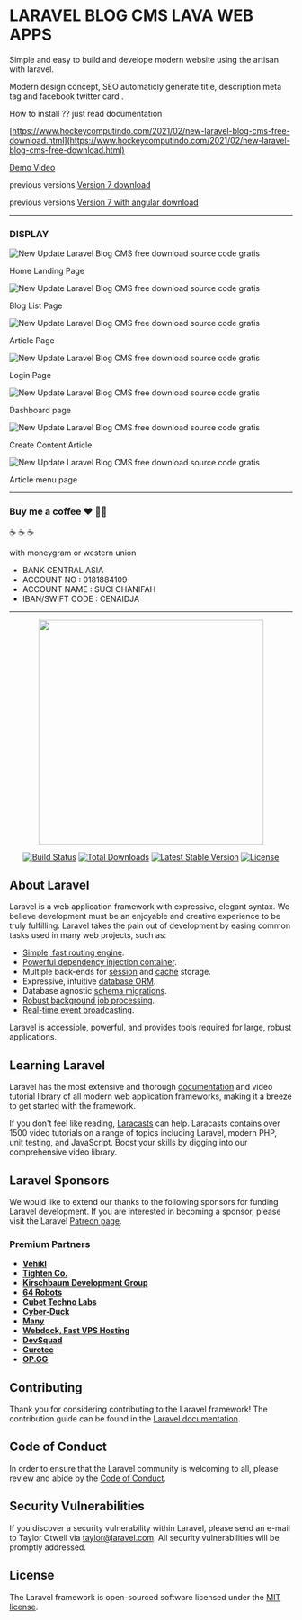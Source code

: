 # LARAVEL BLOG CMS LAVA WEB APPS

Simple and easy to build and develope modern website using the artisan with laravel.

Modern design concept, SEO automaticly generate title, description meta tag and facebook twitter card .

How to install ?? just read documentation

[https://www.hockeycomputindo.com/2021/02/new-laravel-blog-cms-free-download.html](https://www.hockeycomputindo.com/2021/02/new-laravel-blog-cms-free-download.html)

[Demo Video](https://www.youtube.com/watch?v=7ZJ2NEszW-0)

previous versions  [Version 7 download ](https://github.com/mesinkasir/larablog)

previous versions  [Version 7 with angular download ](https://github.com/mesinkasir/larang)


--------------------------------------------------------------------------------------------------------------------

### DISPLAY

![New Update Laravel Blog CMS free download source code gratis ](https://1.bp.blogspot.com/-TsEE-iD5eGQ/YDnHMHY8yoI/AAAAAAAANHg/5CzqPdcr4Vo4Y6quzhX4ipui-UESvjYxACLcBGAsYHQ/s2042/laravel%2Bblog%2Bcms%2Bnew%2B%25282%2529.png)

Home Landing Page

![New Update Laravel Blog CMS free download source code gratis ](https://1.bp.blogspot.com/-1zTCT6lYwjQ/YDnHNsGEzOI/AAAAAAAANHw/XhvCObSma2wGjp952haCrPPYXjVYJxgHgCLcBGAsYHQ/s2730/laravel%2Bblog%2Bcms%2Bnew%2B%25284%2529.png)

Blog List Page

![New Update Laravel Blog CMS free download source code gratis ](https://1.bp.blogspot.com/-1PtWx09ghjY/YDnHMS8wv3I/AAAAAAAANHk/87UqmHaKnb4SW6X-Z2yMJdagqG_lRSHhwCLcBGAsYHQ/s1349/laravel%2Bblog%2Bcms%2Bnew%2B%25283%2529.png)

Article Page

![New Update Laravel Blog CMS free download source code gratis ](https://1.bp.blogspot.com/-kIzWZ_rFlQ4/YDnHMYfKo8I/AAAAAAAANHo/Re_wW259f8sBC-YkQPFj_rW8iNqKbU38ACLcBGAsYHQ/s1366/laravel%2Bblog%2Bcms%2Bnew%2B%25281%2529.png)

Login Page

![New Update Laravel Blog CMS free download source code gratis ](https://1.bp.blogspot.com/-irLVfOrGx5Y/YDnHOrwraoI/AAAAAAAANH4/fbeKWb_Q_SkBaR4xQBH1hAMBaTc79KdcACLcBGAsYHQ/s1366/laravel%2Bblog%2Bcms%2Bnew%2B%25287%2529.png)

Dashboard page

![New Update Laravel Blog CMS free download source code gratis ](https://1.bp.blogspot.com/-eDEbkdSWrV4/YDnHODi90gI/AAAAAAAANH0/yy0Gqe13FloNwukBp6G5PsOk5mpWKNuiwCLcBGAsYHQ/s1366/laravel%2Bblog%2Bcms%2Bnew%2B%25286%2529.png)

Create Content Article

![New Update Laravel Blog CMS free download source code gratis ](https://1.bp.blogspot.com/-0K4Ik1GEUgA/YDnHNiEsr8I/AAAAAAAANHs/9NMhlZkJy3oYIs7lrZHljXpRkJ2JZ1TeQCLcBGAsYHQ/s1366/laravel%2Bblog%2Bcms%2Bnew%2B%25285%2529.png)

Article menu page


--------------------------------------------------------------------------------------------------------------------

### Buy me a coffee :hearts: ✌🏻

:coffee: :coffee: :coffee: 

with moneygram or western union

+ BANK CENTRAL ASIA
+ ACCOUNT NO : 0181884109
+ ACCOUNT NAME : SUCI CHANIFAH
+ IBAN/SWIFT CODE : CENAIDJA

--------------------------------------------------------------------------------------------------------------------

<p align="center"><a href="https://laravel.com" target="_blank"><img src="https://raw.githubusercontent.com/laravel/art/master/logo-lockup/5%20SVG/2%20CMYK/1%20Full%20Color/laravel-logolockup-cmyk-red.svg" width="400"></a></p>

<p align="center">
<a href="https://travis-ci.org/laravel/framework"><img src="https://travis-ci.org/laravel/framework.svg" alt="Build Status"></a>
<a href="https://packagist.org/packages/laravel/framework"><img src="https://img.shields.io/packagist/dt/laravel/framework" alt="Total Downloads"></a>
<a href="https://packagist.org/packages/laravel/framework"><img src="https://img.shields.io/packagist/v/laravel/framework" alt="Latest Stable Version"></a>
<a href="https://packagist.org/packages/laravel/framework"><img src="https://img.shields.io/packagist/l/laravel/framework" alt="License"></a>
</p>

## About Laravel

Laravel is a web application framework with expressive, elegant syntax. We believe development must be an enjoyable and creative experience to be truly fulfilling. Laravel takes the pain out of development by easing common tasks used in many web projects, such as:

- [Simple, fast routing engine](https://laravel.com/docs/routing).
- [Powerful dependency injection container](https://laravel.com/docs/container).
- Multiple back-ends for [session](https://laravel.com/docs/session) and [cache](https://laravel.com/docs/cache) storage.
- Expressive, intuitive [database ORM](https://laravel.com/docs/eloquent).
- Database agnostic [schema migrations](https://laravel.com/docs/migrations).
- [Robust background job processing](https://laravel.com/docs/queues).
- [Real-time event broadcasting](https://laravel.com/docs/broadcasting).

Laravel is accessible, powerful, and provides tools required for large, robust applications.

## Learning Laravel

Laravel has the most extensive and thorough [documentation](https://laravel.com/docs) and video tutorial library of all modern web application frameworks, making it a breeze to get started with the framework.

If you don't feel like reading, [Laracasts](https://laracasts.com) can help. Laracasts contains over 1500 video tutorials on a range of topics including Laravel, modern PHP, unit testing, and JavaScript. Boost your skills by digging into our comprehensive video library.

## Laravel Sponsors

We would like to extend our thanks to the following sponsors for funding Laravel development. If you are interested in becoming a sponsor, please visit the Laravel [Patreon page](https://patreon.com/taylorotwell).

### Premium Partners

- **[Vehikl](https://vehikl.com/)**
- **[Tighten Co.](https://tighten.co)**
- **[Kirschbaum Development Group](https://kirschbaumdevelopment.com)**
- **[64 Robots](https://64robots.com)**
- **[Cubet Techno Labs](https://cubettech.com)**
- **[Cyber-Duck](https://cyber-duck.co.uk)**
- **[Many](https://www.many.co.uk)**
- **[Webdock, Fast VPS Hosting](https://www.webdock.io/en)**
- **[DevSquad](https://devsquad.com)**
- **[Curotec](https://www.curotec.com/)**
- **[OP.GG](https://op.gg)**

## Contributing

Thank you for considering contributing to the Laravel framework! The contribution guide can be found in the [Laravel documentation](https://laravel.com/docs/contributions).

## Code of Conduct

In order to ensure that the Laravel community is welcoming to all, please review and abide by the [Code of Conduct](https://laravel.com/docs/contributions#code-of-conduct).

## Security Vulnerabilities

If you discover a security vulnerability within Laravel, please send an e-mail to Taylor Otwell via [taylor@laravel.com](mailto:taylor@laravel.com). All security vulnerabilities will be promptly addressed.

## License

The Laravel framework is open-sourced software licensed under the [MIT license](https://opensource.org/licenses/MIT).
